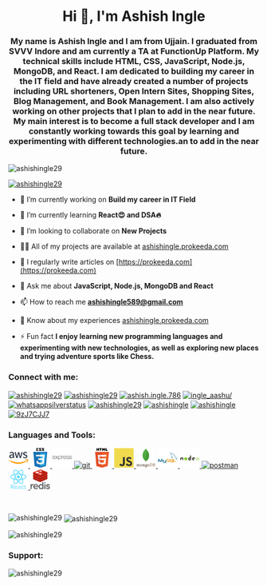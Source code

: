 <h1 align="center">Hi 👋, I'm Ashish Ingle</h1>
<h3 align="center">My name is Ashish Ingle and I am from Ujjain. I graduated from SVVV Indore and am currently a TA at FunctionUp Platform. My technical skills include HTML, CSS, JavaScript, Node.js, MongoDB, and React. I am dedicated to building my career in the IT field and have already created a number of projects including URL shorteners, Open Intern Sites, Shopping Sites, Blog Management, and Book Management. I am also actively working on other projects that I plan to add in the near future. My main interest is to become a full stack developer and I am constantly working towards this goal by learning and experimenting with different technologies.an to add in the near future.</h3>

<p align="left"> <img src="https://komarev.com/ghpvc/?username=ashishingle29&label=Profile%20views&color=0e75b6&style=flat" alt="ashishingle29" /> </p>

<p align="left"> <a href="https://github.com/ryo-ma/github-profile-trophy"><img src="https://github-profile-trophy.vercel.app/?username=ashishingle29" alt="ashishingle29" /></a> </p>

- 🔭 I’m currently working on **Build my career in IT Field**

- 🌱 I’m currently learning **React😍 and DSA🔥**

- 👯 I’m looking to collaborate on **New Projects**

- 👨‍💻 All of my projects are available at [ashishingle.prokeeda.com](ashishingle.prokeeda.com)

- 📝 I regularly write articles on [https://prokeeda.com](https://prokeeda.com)

- 💬 Ask me about **JavaScript, Node.js, MongoDB and React**

- 📫 How to reach me **ashishingle589@gmail.com**

- 📄 Know about my experiences [ashishingle.prokeeda.com](ashishingle.prokeeda.com)

- ⚡ Fun fact **I enjoy learning new programming languages and experimenting with new technologies, as well as exploring new places and trying adventure sports like Chess.**

<h3 align="left">Connect with me:</h3>
<p align="left">
<a href="https://twitter.com/ashishingle29" target="blank"><img align="center" src="https://raw.githubusercontent.com/rahuldkjain/github-profile-readme-generator/master/src/images/icons/Social/twitter.svg" alt="ashishingle29" height="30" width="40" /></a>
<a href="https://linkedin.com/in/ashishingle29" target="blank"><img align="center" src="https://raw.githubusercontent.com/rahuldkjain/github-profile-readme-generator/master/src/images/icons/Social/linked-in-alt.svg" alt="ashishingle29" height="30" width="40" /></a>
<a href="https://fb.com/ashish.ingle.786" target="blank"><img align="center" src="https://raw.githubusercontent.com/rahuldkjain/github-profile-readme-generator/master/src/images/icons/Social/facebook.svg" alt="ashish.ingle.786" height="30" width="40" /></a>
<a href="https://instagram.com/ingle_aashu/" target="blank"><img align="center" src="https://raw.githubusercontent.com/rahuldkjain/github-profile-readme-generator/master/src/images/icons/Social/instagram.svg" alt="ingle_aashu/" height="30" width="40" /></a>
<a href="https://www.youtube.com/c/whatsappsilverstatus" target="blank"><img align="center" src="https://raw.githubusercontent.com/rahuldkjain/github-profile-readme-generator/master/src/images/icons/Social/youtube.svg" alt="whatsappsilverstatus" height="30" width="40" /></a>
<a href="https://www.hackerrank.com/ashishingle29" target="blank"><img align="center" src="https://raw.githubusercontent.com/rahuldkjain/github-profile-readme-generator/master/src/images/icons/Social/hackerrank.svg" alt="ashishingle29" height="30" width="40" /></a>
<a href="https://www.leetcode.com/ashishingle" target="blank"><img align="center" src="https://raw.githubusercontent.com/rahuldkjain/github-profile-readme-generator/master/src/images/icons/Social/leet-code.svg" alt="ashishingle" height="30" width="40" /></a>
<a href="https://auth.geeksforgeeks.org/user/ashishingle" target="blank"><img align="center" src="https://raw.githubusercontent.com/rahuldkjain/github-profile-readme-generator/master/src/images/icons/Social/geeks-for-geeks.svg" alt="ashishingle" height="30" width="40" /></a>
<a href="https://discord.gg/9zJ7CJJ7" target="blank"><img align="center" src="https://raw.githubusercontent.com/rahuldkjain/github-profile-readme-generator/master/src/images/icons/Social/discord.svg" alt="9zJ7CJJ7" height="30" width="40" /></a>
</p>

<h3 align="left">Languages and Tools:</h3>
<p align="left"> <a href="https://aws.amazon.com" target="_blank" rel="noreferrer"> <img src="https://raw.githubusercontent.com/devicons/devicon/master/icons/amazonwebservices/amazonwebservices-original-wordmark.svg" alt="aws" width="40" height="40"/> </a> <a href="https://www.w3schools.com/css/" target="_blank" rel="noreferrer"> <img src="https://raw.githubusercontent.com/devicons/devicon/master/icons/css3/css3-original-wordmark.svg" alt="css3" width="40" height="40"/> </a> <a href="https://expressjs.com" target="_blank" rel="noreferrer"> <img src="https://raw.githubusercontent.com/devicons/devicon/master/icons/express/express-original-wordmark.svg" alt="express" width="40" height="40"/> </a> <a href="https://git-scm.com/" target="_blank" rel="noreferrer"> <img src="https://www.vectorlogo.zone/logos/git-scm/git-scm-icon.svg" alt="git" width="40" height="40"/> </a> <a href="https://www.w3.org/html/" target="_blank" rel="noreferrer"> <img src="https://raw.githubusercontent.com/devicons/devicon/master/icons/html5/html5-original-wordmark.svg" alt="html5" width="40" height="40"/> </a> <a href="https://developer.mozilla.org/en-US/docs/Web/JavaScript" target="_blank" rel="noreferrer"> <img src="https://raw.githubusercontent.com/devicons/devicon/master/icons/javascript/javascript-original.svg" alt="javascript" width="40" height="40"/> </a> <a href="https://www.mongodb.com/" target="_blank" rel="noreferrer"> <img src="https://raw.githubusercontent.com/devicons/devicon/master/icons/mongodb/mongodb-original-wordmark.svg" alt="mongodb" width="40" height="40"/> </a> <a href="https://www.mysql.com/" target="_blank" rel="noreferrer"> <img src="https://raw.githubusercontent.com/devicons/devicon/master/icons/mysql/mysql-original-wordmark.svg" alt="mysql" width="40" height="40"/> </a> <a href="https://nodejs.org" target="_blank" rel="noreferrer"> <img src="https://raw.githubusercontent.com/devicons/devicon/master/icons/nodejs/nodejs-original-wordmark.svg" alt="nodejs" width="40" height="40"/> </a> <a href="https://postman.com" target="_blank" rel="noreferrer"> <img src="https://www.vectorlogo.zone/logos/getpostman/getpostman-icon.svg" alt="postman" width="40" height="40"/> </a> <a href="https://reactjs.org/" target="_blank" rel="noreferrer"> <img src="https://raw.githubusercontent.com/devicons/devicon/master/icons/react/react-original-wordmark.svg" alt="react" width="40" height="40"/> </a> <a href="https://redis.io" target="_blank" rel="noreferrer"> <img src="https://raw.githubusercontent.com/devicons/devicon/master/icons/redis/redis-original-wordmark.svg" alt="redis" width="40" height="40"/> </a> </p>
<br/>
<p><img align="left" src="https://github-readme-stats.vercel.app/api/top-langs?username=ashishingle29&show_icons=true&locale=en&layout=compact" alt="ashishingle29" /></p>

<p>&nbsp;<img align="center" src="https://github-readme-stats.vercel.app/api?username=ashishingle29&show_icons=true&locale=en" alt="ashishingle29" /></p>

<p><img align="center" src="https://github-readme-streak-stats.herokuapp.com/?user=ashishingle29&" alt="ashishingle29" /></p>
<h3 align="left">Support:</h3>
<p><a href="https://www.buymeacoffee.com/ashishingle29"> <img align="left" src="https://cdn.buymeacoffee.com/buttons/v2/default-yellow.png" height="50" width="210" alt="ashishingle29" /></a></p>

